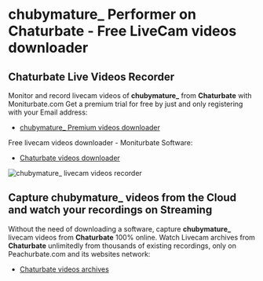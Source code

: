 # chubymature_ Performer on Chaturbate - Free LiveCam videos downloader

## Chaturbate Live Videos Recorder

Monitor and record livecam videos of **chubymature_** from **Chaturbate** with Moniturbate.com
Get a premium trial for free by just and only registering with your Email address:
* [chubymature_ Premium videos downloader](https://moniturbate.com/request-demo-licence-key.html)

Free livecam videos downloader - Moniturbate Software:
* [Chaturbate videos downloader](https://moniturbate.com/moniturbate-download-software.html)

![chubymature_ livecam videos recorder](https://peachurnet.com/templates/moniturbate-software.png)


## Capture chubymature_ videos from the Cloud and watch your recordings on Streaming

Without the need of downloading a software, capture **chubymature_** livecam videos from **Chaturbate** 100% online.
Watch Livecam archives from **Chaturbate** unlimitedly from thousands of existing recordings, only on Peachurbate.com and its websites network:
* [Chaturbate videos archives](https://peachurnet.com/)